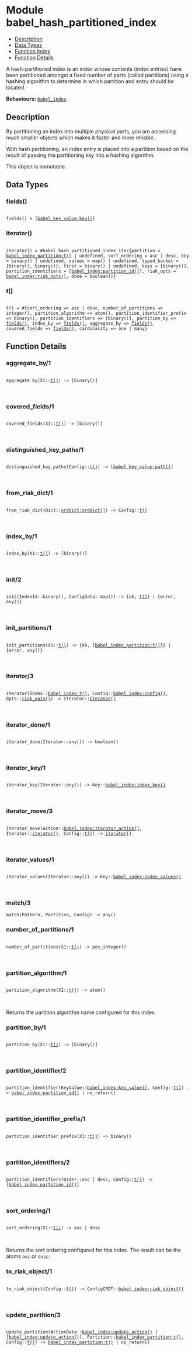 

# Module babel_hash_partitioned_index #
* [Description](#description)
* [Data Types](#types)
* [Function Index](#index)
* [Function Details](#functions)

A hash-partitioned index is an index whose contents (index entries)
have been partitioned amongst a fixed number of parts (called partitions)
using a hashing algorithm to determine in which partition and entry should be
located.

__Behaviours:__ [`babel_index`](babel_index.md).

<a name="description"></a>

## Description ##

By partitioning an index into multiple physical parts, you are accessing much
smaller objects which makes it faster and more reliable.

With hash partitioning, an index entry is placed into a partition based
on the result of passing the partitioning key into a hashing algorithm.

This object is immutable.

<a name="types"></a>

## Data Types ##


<a name="fields()"></a>


### fields() ###


<pre><code>
fields() = [<a href="babel_key_value.md#type-key">babel_key_value:key()</a>]
</code></pre>


<a name="iterator()"></a>


### iterator() ###


<pre><code>
iterator() = #babel_hash_partitioned_index_iter{partition = <a href="babel_index_partition.md#type-t">babel_index_partition:t()</a> | undefined, sort_ordering = asc | desc, key = binary() | undefined, values = map() | undefined, typed_bucket = {binary(), binary()}, first = binary() | undefined, keys = [binary()], partition_identifiers = [<a href="babel_index.md#type-partition_id">babel_index:partition_id()</a>], riak_opts = <a href="babel_index.md#type-riak_opts">babel_index:riak_opts()</a>, done = boolean()}
</code></pre>


<a name="t()"></a>


### t() ###


<pre><code>
t() = #{sort_ordering =&gt; asc | desc, number_of_partitions =&gt; integer(), partition_algorithm =&gt; atom(), partition_identifier_prefix =&gt; binary(), partition_identifiers =&gt; [binary()], partition_by =&gt; <a href="#type-fields">fields()</a>, index_by =&gt; <a href="#type-fields">fields()</a>, aggregate_by =&gt; <a href="#type-fields">fields()</a>, covered_fields =&gt; <a href="#type-fields">fields()</a>, cardinality =&gt; one | many}
</code></pre>


<a name="functions"></a>

## Function Details ##

<a name="aggregate_by-1"></a>

### aggregate_by/1 ###

<pre><code>
aggregate_by(X1::<a href="#type-t">t()</a>) -&gt; [binary()]
</code></pre>
<br />

<a name="covered_fields-1"></a>

### covered_fields/1 ###

<pre><code>
covered_fields(X1::<a href="#type-t">t()</a>) -&gt; [binary()]
</code></pre>
<br />

<a name="distinguished_key_paths-1"></a>

### distinguished_key_paths/1 ###

<pre><code>
distinguished_key_paths(Config::<a href="#type-t">t()</a>) -&gt; [<a href="babel_key_value.md#type-path">babel_key_value:path()</a>]
</code></pre>
<br />

<a name="from_riak_dict-1"></a>

### from_riak_dict/1 ###

<pre><code>
from_riak_dict(Dict::<a href="orddict.md#type-orddict">orddict:orddict()</a>) -&gt; Config::<a href="#type-t">t()</a>
</code></pre>
<br />

<a name="index_by-1"></a>

### index_by/1 ###

<pre><code>
index_by(X1::<a href="#type-t">t()</a>) -&gt; [binary()]
</code></pre>
<br />

<a name="init-2"></a>

### init/2 ###

<pre><code>
init(IndexId::binary(), ConfigData::map()) -&gt; {ok, <a href="#type-t">t()</a>} | {error, any()}
</code></pre>
<br />

<a name="init_partitions-1"></a>

### init_partitions/1 ###

<pre><code>
init_partitions(X1::<a href="#type-t">t()</a>) -&gt; {ok, [<a href="babel_index_partition.md#type-t">babel_index_partition:t()</a>]} | {error, any()}
</code></pre>
<br />

<a name="iterator-3"></a>

### iterator/3 ###

<pre><code>
iterator(Index::<a href="babel_index.md#type-t">babel_index:t()</a>, Config::<a href="babel_index.md#type-config">babel_index:config()</a>, Opts::<a href="#type-riak_opts">riak_opts()</a>) -&gt; Iterator::<a href="#type-iterator">iterator()</a>
</code></pre>
<br />

<a name="iterator_done-1"></a>

### iterator_done/1 ###

<pre><code>
iterator_done(Iterator::any()) -&gt; boolean()
</code></pre>
<br />

<a name="iterator_key-1"></a>

### iterator_key/1 ###

<pre><code>
iterator_key(Iterator::any()) -&gt; Key::<a href="babel_index.md#type-index_key">babel_index:index_key()</a>
</code></pre>
<br />

<a name="iterator_move-3"></a>

### iterator_move/3 ###

<pre><code>
iterator_move(Action::<a href="babel_index.md#type-iterator_action">babel_index:iterator_action()</a>, Iterator::<a href="#type-iterator">iterator()</a>, Config::<a href="#type-t">t()</a>) -&gt; <a href="#type-iterator">iterator()</a>
</code></pre>
<br />

<a name="iterator_values-1"></a>

### iterator_values/1 ###

<pre><code>
iterator_values(Iterator::any()) -&gt; Key::<a href="babel_index.md#type-index_values">babel_index:index_values()</a>
</code></pre>
<br />

<a name="match-3"></a>

### match/3 ###

`match(Pattern, Partition, Config) -> any()`

<a name="number_of_partitions-1"></a>

### number_of_partitions/1 ###

<pre><code>
number_of_partitions(X1::<a href="#type-t">t()</a>) -&gt; pos_integer()
</code></pre>
<br />

<a name="partition_algorithm-1"></a>

### partition_algorithm/1 ###

<pre><code>
partition_algorithm(X1::<a href="#type-t">t()</a>) -&gt; atom()
</code></pre>
<br />

Returns the partition algorithm name configured for this index.

<a name="partition_by-1"></a>

### partition_by/1 ###

<pre><code>
partition_by(X1::<a href="#type-t">t()</a>) -&gt; [binary()]
</code></pre>
<br />

<a name="partition_identifier-2"></a>

### partition_identifier/2 ###

<pre><code>
partition_identifier(KeyValue::<a href="babel_index.md#type-key_value">babel_index:key_value()</a>, Config::<a href="#type-t">t()</a>) -&gt; <a href="babel_index.md#type-partition_id">babel_index:partition_id()</a> | no_return()
</code></pre>
<br />

<a name="partition_identifier_prefix-1"></a>

### partition_identifier_prefix/1 ###

<pre><code>
partition_identifier_prefix(X1::<a href="#type-t">t()</a>) -&gt; binary()
</code></pre>
<br />

<a name="partition_identifiers-2"></a>

### partition_identifiers/2 ###

<pre><code>
partition_identifiers(Order::asc | desc, Config::<a href="#type-t">t()</a>) -&gt; [<a href="babel_index.md#type-partition_id">babel_index:partition_id()</a>]
</code></pre>
<br />

<a name="sort_ordering-1"></a>

### sort_ordering/1 ###

<pre><code>
sort_ordering(X1::<a href="#type-t">t()</a>) -&gt; asc | desc
</code></pre>
<br />

Returns the sort ordering configured for this index. The result can be
the atoms `asc` or `desc`.

<a name="to_riak_object-1"></a>

### to_riak_object/1 ###

<pre><code>
to_riak_object(Config::<a href="#type-t">t()</a>) -&gt; ConfigCRDT::<a href="babel_index.md#type-riak_object">babel_index:riak_object()</a>
</code></pre>
<br />

<a name="update_partition-3"></a>

### update_partition/3 ###

<pre><code>
update_partition(ActionData::<a href="babel_index.md#type-update_action">babel_index:update_action()</a> | [<a href="babel_index.md#type-update_action">babel_index:update_action()</a>], Partition::<a href="babel_index_partition.md#type-t">babel_index_partition:t()</a>, Config::<a href="#type-t">t()</a>) -&gt; <a href="babel_index_partition.md#type-t">babel_index_partition:t()</a> | no_return()
</code></pre>
<br />

